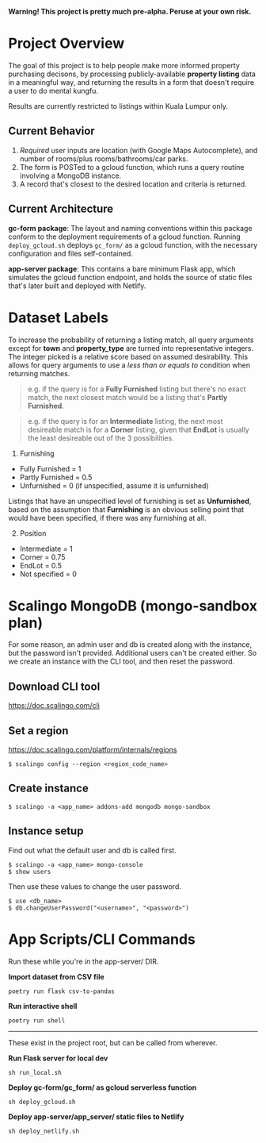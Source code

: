 **Warning! This project is pretty much pre-alpha. Peruse at your own risk.**


# Project Overview
The goal of this project is to help people make more informed property purchasing
decisons, by processing publicly-available **property listing** data in a meaningful
way, and returning the results in a form that doesn't require a user to do
mental kungfu.

Results are currently restricted to listings within Kuala Lumpur only.

## Current Behavior
1. _Required_ user inputs are location (with Google Maps Autocomplete),
and number of rooms/plus rooms/bathrooms/car parks.
2. The form is POSTed to a gcloud function, which runs a query routine involving
a MongoDB instance.
3. A record that's closest to the desired location and criteria is returned.

## Current Architecture
**gc-form package**: The layout and naming conventions within this package conform to the deployment
requirements of a gcloud function. Running `deploy_gcloud.sh` deploys `gc_form/`
as a gcloud function, with the necessary configuration and files self-contained.

**app-server package**: This contains a bare minimum Flask app, which simulates the gcloud function
endpoint, and holds the source of static files that's later built and deployed
with Netlify.


# Dataset Labels
To increase the probability of returning a listing match, all query arguments
except for **town** and **property_type** are turned into representative integers.
The integer picked is a relative score based on assumed desirability.
This allows for query arguments to use a _less than or equals to_ condition when
returning matches.

> e.g. if the query is for a **Fully Furnished** listing but there's no exact match,
> the next closest match would be a listing that's **Partly Furnished**.

> e.g. if the query is for an **Intermediate** listing, the next most desireable
> match is for a **Corner** listing, given that **EndLot** is usually the least
> desireable out of the 3 possibilities.

1. Furnishing
- Fully Furnished = 1
- Partly Furnished = 0.5
- Unfurnished = 0 (if unspecified, assume it is unfurnished)

Listings that have an unspecified level of furnishing is set as **Unfurnished**,
based on the assumption that **Furnishing** is an obvious selling point that
would have been specified, if there was any furnishing at all.

2. Position
- Intermediate = 1
- Corner = 0.75
- EndLot = 0.5
- Not specified = 0


# Scalingo MongoDB (mongo-sandbox plan)
For some reason, an admin user and db is created along with the instance,
but the password isn't provided. Additional users can't be created either.
So we create an instance with the CLI tool, and then reset the password.

## Download CLI tool
https://doc.scalingo.com/cli

## Set a region
https://doc.scalingo.com/platform/internals/regions
```
$ scalingo config --region <region_code_name>
```

## Create instance
```
$ scalingo -a <app_name> addons-add mongodb mongo-sandbox
```

## Instance setup
Find out what the default user and db is called first.
```
$ scalingo -a <app_name> mongo-console
$ show users
```

Then use these values to change the user password.
```
$ use <db_name>
$ db.changeUserPassword("<username>", "<password>")
```


# App Scripts/CLI Commands
Run these while you're _in_ the app-server/ DIR.

**Import dataset from CSV file**
```
poetry run flask csv-to-pandas
```

**Run interactive shell**
```
poetry run shell
```

___
These exist in the project root, but can be called from wherever.

**Run Flask server for local dev**
```
sh run_local.sh
```

**Deploy gc-form/gc_form/ as gcloud serverless function**
```
sh deploy_gcloud.sh
```

**Deploy app-server/app_server/ static files to Netlify**
```
sh deploy_netlify.sh
```